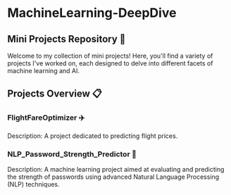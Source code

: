 # MachineLearning-DeepDive

## Mini Projects Repository 🌟
Welcome to my collection of mini projects! Here, you'll find a variety of projects I've worked on, each designed to delve into different facets of machine learning and AI.

## Projects Overview 📋
### FlightFareOptimizer ✈️
Description: A project dedicated to predicting flight prices.
### NLP_Password_Strength_Predictor 🔐
Description: A machine learning project aimed at evaluating and predicting the strength of passwords using advanced Natural Language Processing (NLP) techniques.
